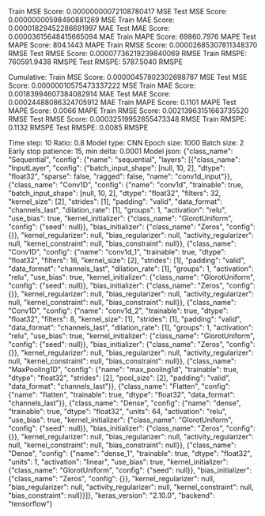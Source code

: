 Train MSE Score: 0.00000000072108780417 MSE
Test MSE Score: 0.00000000598490881269 MSE
Train MAE Score: 0.00001829452286691997 MAE
Test MAE Score: 0.00003615648415665094 MAE
Train MAPE Score: 69860.7976 MAPE
Test MAPE Score: 804.1443 MAPE
Train RMSE Score: 0.00002685307811348370 RMSE
Test RMSE Score: 0.00007736219239840069 RMSE
Train RMSPE: 760591.9438 RMSPE
Test RMSPE: 5787.5040 RMSPE

Cumulative:
Train MSE Score: 0.00000457802302698787 MSE
Test MSE Score: 0.00000010575473337222 MSE
Train MAE Score: 0.00183994607384082914 MAE
Test MAE Score: 0.00024488086324705912 MAE
Train MAPE Score: 0.1101 MAPE
Test MAPE Score: 0.0066 MAPE
Train RMSE Score: 0.00213963151663735520 RMSE
Test RMSE Score: 0.00032519952855473348 RMSE
Train RMSPE: 0.1132 RMSPE
Test RMSPE: 0.0085 RMSPE

Time step: 10
Ratio: 0.8
Model type: CNN
Epoch size: 1000
Batch size: 2
Early stop patience: 15, min delta: 0.0001
Model json: {"class_name": "Sequential", "config": {"name": "sequential", "layers": [{"class_name": "InputLayer", "config": {"batch_input_shape": [null, 10, 2], "dtype": "float32", "sparse": false, "ragged": false, "name": "conv1d_input"}}, {"class_name": "Conv1D", "config": {"name": "conv1d", "trainable": true, "batch_input_shape": [null, 10, 2], "dtype": "float32", "filters": 32, "kernel_size": [2], "strides": [1], "padding": "valid", "data_format": "channels_last", "dilation_rate": [1], "groups": 1, "activation": "relu", "use_bias": true, "kernel_initializer": {"class_name": "GlorotUniform", "config": {"seed": null}}, "bias_initializer": {"class_name": "Zeros", "config": {}}, "kernel_regularizer": null, "bias_regularizer": null, "activity_regularizer": null, "kernel_constraint": null, "bias_constraint": null}}, {"class_name": "Conv1D", "config": {"name": "conv1d_1", "trainable": true, "dtype": "float32", "filters": 16, "kernel_size": [2], "strides": [1], "padding": "valid", "data_format": "channels_last", "dilation_rate": [1], "groups": 1, "activation": "relu", "use_bias": true, "kernel_initializer": {"class_name": "GlorotUniform", "config": {"seed": null}}, "bias_initializer": {"class_name": "Zeros", "config": {}}, "kernel_regularizer": null, "bias_regularizer": null, "activity_regularizer": null, "kernel_constraint": null, "bias_constraint": null}}, {"class_name": "Conv1D", "config": {"name": "conv1d_2", "trainable": true, "dtype": "float32", "filters": 8, "kernel_size": [1], "strides": [1], "padding": "valid", "data_format": "channels_last", "dilation_rate": [1], "groups": 1, "activation": "relu", "use_bias": true, "kernel_initializer": {"class_name": "GlorotUniform", "config": {"seed": null}}, "bias_initializer": {"class_name": "Zeros", "config": {}}, "kernel_regularizer": null, "bias_regularizer": null, "activity_regularizer": null, "kernel_constraint": null, "bias_constraint": null}}, {"class_name": "MaxPooling1D", "config": {"name": "max_pooling1d", "trainable": true, "dtype": "float32", "strides": [2], "pool_size": [2], "padding": "valid", "data_format": "channels_last"}}, {"class_name": "Flatten", "config": {"name": "flatten", "trainable": true, "dtype": "float32", "data_format": "channels_last"}}, {"class_name": "Dense", "config": {"name": "dense", "trainable": true, "dtype": "float32", "units": 64, "activation": "relu", "use_bias": true, "kernel_initializer": {"class_name": "GlorotUniform", "config": {"seed": null}}, "bias_initializer": {"class_name": "Zeros", "config": {}}, "kernel_regularizer": null, "bias_regularizer": null, "activity_regularizer": null, "kernel_constraint": null, "bias_constraint": null}}, {"class_name": "Dense", "config": {"name": "dense_1", "trainable": true, "dtype": "float32", "units": 1, "activation": "linear", "use_bias": true, "kernel_initializer": {"class_name": "GlorotUniform", "config": {"seed": null}}, "bias_initializer": {"class_name": "Zeros", "config": {}}, "kernel_regularizer": null, "bias_regularizer": null, "activity_regularizer": null, "kernel_constraint": null, "bias_constraint": null}}]}, "keras_version": "2.10.0", "backend": "tensorflow"}